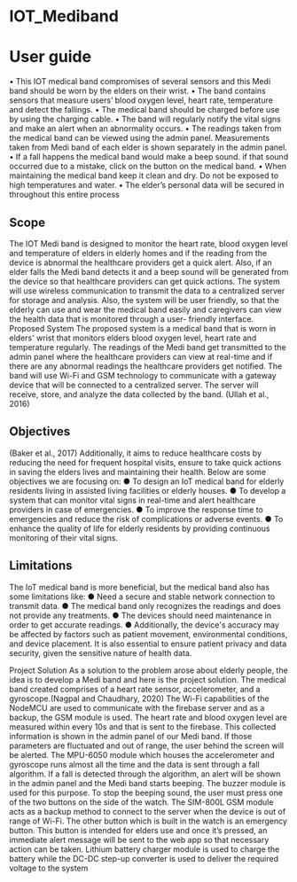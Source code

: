 # IOT_Mediband

# User guide
• This IOT medical band compromises of several sensors and this Medi band should be worn by the elders 
on their wrist.
• The band contains sensors that measure users’ blood oxygen level, heart rate, temperature and detect the 
fallings.
• The medical band should be charged before use by using the charging cable.
• The band will regularly notify the vital signs and make an alert when an abnormality occurs.
• The readings taken from the medical band can be viewed using the admin panel. Measurements taken 
from Medi band of each elder is shown separately in the admin panel.
• If a fall happens the medical band would make a beep sound. if that sound occurred due to a mistake, 
click on the button on the medical band.
• When maintaining the medical band keep it clean and dry. Do not be exposed to high temperatures and 
water.
• The elder’s personal data will be secured in throughout this entire process
## Scope
The IOT Medi band is designed to monitor the heart rate, blood oxygen level and temperature of elders in elderly homes
and if the reading from the device is abnormal the healthcare providers get a quick alert. Also, if an elder falls the Medi
band detects it and a beep sound will be generated from the device so that healthcare providers can get quick actions.
The system will use wireless communication to transmit the data to a centralized server for storage and analysis. 
Also, the system will be user friendly, so that the elderly can use and wear the medical band easily and caregivers can 
view the health data that is monitored through a user- friendly interface.
Proposed System
The proposed system is a medical band that is worn in elders' wrist that monitors elders blood oxygen level, heart rate and 
temperature regularly. The readings of the Medi band get transmitted to the admin panel where the healthcare providers 
can view at real-time and if there are any abnormal readings the healthcare providers get notified.
The band will use Wi-Fi and GSM technology to communicate with a gateway device that will be connected to a 
centralized server. The server will receive, store, and analyze the data collected by the band.
(Ullah et al., 2016)

## Objectives
(Baker et al., 2017) Additionally, it aims to reduce healthcare costs by reducing the need for frequent hospital visits, 
ensure to take quick actions in saving the elders lives and maintaining their health. Below are some objectives we are 
focusing on:
● To design an IoT medical band for elderly residents living in assisted living facilities or elderly houses.
● To develop a system that can monitor vital signs in real-time and alert healthcare providers in case of 
emergencies.
● To improve the response time to emergencies and reduce the risk of complications or adverse events.
● To enhance the quality of life for elderly residents by providing continuous monitoring of their vital signs.

## Limitations
The IoT medical band is more beneficial, but the medical band also has some limitations like:
● Need a secure and stable network connection to transmit data.
● The medical band only recognizes the readings and does not provide any treatments.
● The devices should need maintenance in order to get accurate readings.
● Additionally, the device's accuracy may be affected by factors such as patient movement, environmental 
conditions, and device placement. It is also essential to ensure patient privacy and data security, given the 
sensitive nature of health data.

Project Solution
As a solution to the problem arose about elderly people, the idea is to develop a Medi band and here is the project 
solution.
The medical band created comprises of a heart rate sensor, accelerometer, and a gyroscope.(Nagpal and Chaudhary, 
2020)
The Wi-Fi capabilities of the NodeMCU are used to communicate with the firebase server and as a backup, the GSM 
module is used.
The heart rate and blood oxygen level are measured within every 10s and that is sent to the firebase. This collected 
information is shown in the admin panel of our Medi band. If those parameters are fluctuated and out of range, the user 
behind the screen will be alerted.
The MPU-6050 module which houses the accelerometer and gyroscope runs almost all the time and the data is sent 
through a fall algorithm. If a fall is detected through the algorithm, an alert will be shown in the admin panel and the Medi
band starts beeping. The buzzer module is used for this purpose. To stop the beeping sound, the user must press one of the 
two buttons on the side of the watch.
The SIM-800L GSM module acts as a backup method to connect to the server when the device is out of range of Wi-Fi. 
The other button which is built in the watch is an emergency button. This button is intended for elders use and once it’s 
pressed, an immediate alert message will be sent to the web app so that necessary action can be taken. 
Lithium battery charger module is used to charge the battery while the DC-DC step-up converter is used to deliver the 
required voltage to the system
